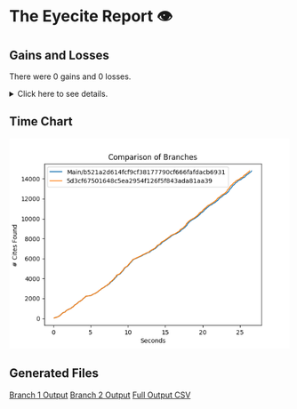 # The Eyecite Report :eye:



Gains and Losses
---------
There were 0 gains and 0 losses.

<details>
<summary>Click here to see details.</summary>

|     id     |  Gain  |  Loss  |
| ---------- | ------ | ------ |


</details>



Time Chart
---------

![image](https://raw.githubusercontent.com/freelawproject/eyecite/artifacts/189/results/chart.png)


Generated Files
---------

[Branch 1 Output](https://raw.githubusercontent.com/freelawproject/eyecite/artifacts/189/results/b521a2d614fcf9cf38177790cf666fafdacb6931.json)
[Branch 2 Output](https://raw.githubusercontent.com/freelawproject/eyecite/artifacts/189/results/5d3cf67501648c5ea2954f126f5f843ada81aa39.json)
[Full Output CSV ](https://raw.githubusercontent.com/freelawproject/eyecite/artifacts/189/results/output.csv)
